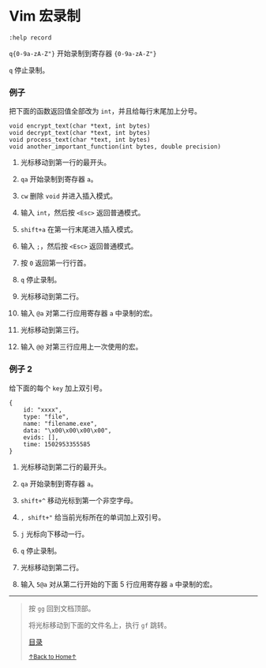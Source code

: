 # Vim 宏录制

```
:help record
```

`q{0-9a-zA-Z"}` 开始录制到寄存器 `{0-9a-zA-Z"}`

`q` 停止录制。

### 例子

把下面的函数返回值全部改为 `int`，并且给每行末尾加上分号。

```
void encrypt_text(char *text, int bytes)
void decrypt_text(char *text, int bytes)
void process_text(char *text, int bytes)
void another_important_function(int bytes, double precision)
```

1. 光标移动到第一行的最开头。
2. `qa` 开始录制到寄存器 `a`。
3. `cw` 删除 `void` 并进入插入模式。
4. 输入 `int`，然后按 `<Esc>` 返回普通模式。
5. `shift+a` 在第一行末尾进入插入模式。
6. 输入 `;`，然后按 `<Esc>` 返回普通模式。
7. 按 `0` 返回第一行行首。
8. `q` 停止录制。

1. 光标移动到第二行。
2. 输入 `@a` 对第二行应用寄存器 `a` 中录制的宏。
3. 光标移动到第三行。
4. 输入 `@@` 对第三行应用上一次使用的宏。

### 例子 2

给下面的每个 `key` 加上双引号。

```
{
    id: "xxxx",
    type: "file",
    name: "filename.exe",
    data: "\x00\x00\x00\x00",
    evids: [],
    time: 1502953355585
}
```

1. 光标移动到第二行的最开头。
2. `qa` 开始录制到寄存器 `a`。
3. `shift+^` 移动光标到第一个非空字母。
4. `, shift+"` 给当前光标所在的单词加上双引号。
5. `j` 光标向下移动一行。
6. `q` 停止录制。

1. 光标移动到第二行。
2. 输入 `5@a` 对从第二行开始的下面 5 行应用寄存器 `a` 中录制的宏。

* * *

> 按 `gg` 回到文档顶部。
>
> 将光标移动到下面的文件名上，执行 `gf` 跳转。
>
> [目录](README.md)
>
> <a href='https://github.com/MDGSF/MyVim'><small>↑Back to Home↑</small></a>

